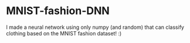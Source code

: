 # MNIST-fashion-DNN
 I made a neural network using only numpy (and random) that can classify clothing based on the MNIST fashion dataset! :)
